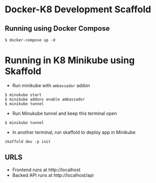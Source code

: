 # Docker-K8 Development Scaffold 
## Running using Docker Compose
```
$ docker-compose up -d
```
# Running in K8 Minikube using Skaffold
- Run minikube with `ambassador` addon
```
$ minukube start
$ minikube addons enable ambassador
$ minikube tunnel
```
- Run Minukube tunnel and keep this terminal open
```
$ minikube tunnel
```
- In another terminal, run skaffold to deploy app in Minikube
```
skaffold dev -p init
```
## URLS
- Frontend runs at http://localhost
- Backed API runs at http://localhost/api



